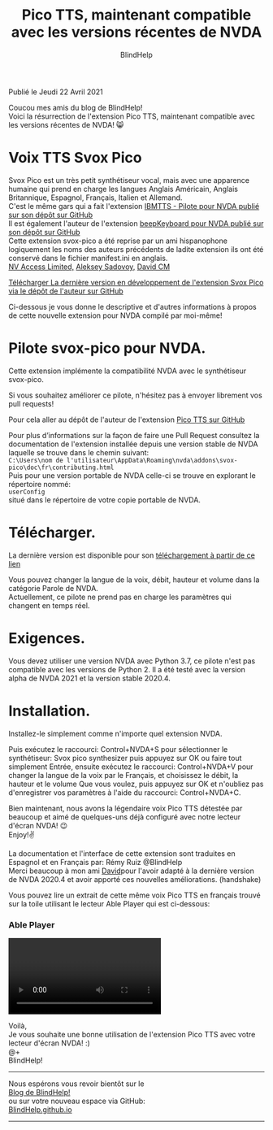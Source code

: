 ﻿---
title: Pico TTS, maintenant compatible avec les versions récentes de NVDA
permalink: "/PicoTTS-NVDA/"
layout: post
author: BlindHelp
---

<footer>Publié le Jeudi 22 Avril 2021</footer>


Coucou mes amis du blog de BlindHelp!    
Voici la résurrection de l'extension Pico TTS, maintenant compatible avec les versions récentes de NVDA! 😸    

# Voix TTS Svox Pico #
Svox Pico est un très petit synthétiseur vocal, mais avec une apparence humaine qui prend en charge les langues Anglais Américain, Anglais Britannique, Espagnol, Français, Italien et Allemand.    
C'est le même gars qui a fait l'extension [IBMTTS - Pilote pour NVDA publié sur son dépôt sur GitHub](https://github.com/david-acm/NVDA-IBMTTS-Driver/)    
Il est également l'auteur de l'extension [beepKeyboard pour NVDA publié sur son dépôt sur GitHub](https://github.com/david-acm/NVDA-beepKeyboard)    
Cette extension svox-pico a été reprise par un ami hispanophone logiquement les noms des auteurs précédents de ladite extension ils ont été conservé dans le fichier manifest.ini en anglais.    
[NV Access Limited,](mailto:admin@nvaccess.org) [Aleksey Sadovoy,](mailto:lex@progger.ru) [David CM](mailto:dhf360@gmail.com)    

[Télécharger La dernière version  en développement de l'extension Svox Pico via le dépôt de l'auteur sur GitHub](https://nvda.es/files/get.php?file=svoxpico-dev)    

Ci-dessous je vous donne le descriptive et d'autres informations à propos de cette nouvelle extension pour NVDA compilé par moi-même!    

# Pilote  svox-pico pour NVDA.
Cette extension implémente la compatibilité NVDA avec le synthétiseur svox-pico.    

Si vous souhaitez améliorer ce pilote, n'hésitez pas à envoyer librement vos pull requests!    

Pour cela aller au dépôt de l'auteur  de l'extension [Pico TTS  sur GitHub](https://github.com/davidacm/PicoTTS-NVDA)    

Pour plus d’informations sur la façon de faire une Pull Request consultez la documentation de l'extension installée depuis une version stable de NVDA laquelle se trouve dans le chemin suivant:    
`C:\Users\nom de l'utilisateur\AppData\Roaming\nvda\addons\svox-pico\doc\fr\contributing.html`    
Puis pour une version portable de NVDA celle-ci se trouve en explorant le répertoire nommé:    
`userConfig`    
situé dans le répertoire de votre copie portable de NVDA.    

# Télécharger.
La dernière version est disponible  pour son [téléchargement à partir de ce lien](https://davidacm.github.io/getlatest/gh/davidacm/PicoTTS-NVDA)    

Vous pouvez changer la langue de la voix, débit, hauteur et volume dans la catégorie Parole de NVDA.    
Actuellement, ce pilote ne prend pas en charge les paramètres qui changent en temps réel.    

# Exigences.
Vous devez utiliser une version NVDA avec Python 3.7, ce pilote n'est pas compatible avec les versions de Python 2. Il a été testé avec la version alpha de NVDA 2021 et la version stable 2020.4.    

# Installation.
  Installez-le simplement comme n'importe quel extension NVDA.    

Puis exécutez le raccourci: Control+NVDA+S pour sélectionner le synthétiseur: Svox pico synthesizer puis appuyez sur OK ou faire tout simplement Entrée, ensuite exécutez le raccourci: Control+NVDA+V  pour changer la langue de la voix par le Français, et choisissez le débit, la hauteur et le volume Que vous voulez, puis appuyez sur OK et n'oubliez pas d'enregistrer vos paramètres à l'aide du raccourci: Control+NVDA+C.    

Bien maintenant, nous avons la légendaire voix Pico TTS détestée par beaucoup et aimé de quelques-uns déjà configuré avec notre lecteur d'écran NVDA! 😉    
Enjoy!✌    

La documentation et l'interface de cette extension sont traduites en Espagnol et en Français par: Rémy Ruiz @BlindHelp    
Merci beaucoup à mon ami <span lang="es">[David](mailto:dhf360@gmail.com</span>)<span lang="fr">pour l'avoir adapté à la dernière version de NVDA 2020.4 et avoir apporté ces nouvelles améliorations.  (handshake)</span>    

Vous pouvez lire un extrait de cette même voix Pico TTS en français trouvé sur la toile utilisant le lecteur Able Player qui est ci-dessous:    

<div id="ableplayer">
<h3>Able Player</h3>
<video id="video1" data-able-player preload="metadata" data-heading-level="0" data-lyrics-mode data-transcript-title="Transcription" data-skin="2020" playsinline data-youtube-id="06RhEBBKNYo" data-description-audible="false">
<a href"https://www.youtube.com/embed/06RhEBBKNYo"
</video>
<!-- Dependencies -->
<script src="//ajax.googleapis.com/ajax/libs/jquery/3.2.1/jquery.min.js"></script>
<script src="../../ableplayer/thirdparty/js.cookie.js"></script>

<!-- CSS -->
<link rel="stylesheet" href="../../ableplayer/build/ableplayer.min.css" type="text/css"/>

<!-- JavaScript -->
<script src="../../ableplayer/build/ableplayer.min.js"></script>
</div>

Voilà,    
Je vous souhaite une bonne utilisation de l'extension Pico TTS avec votre lecteur d'écran NVDA! :)    
@+    
BlindHelp!    

---

Nous espérons vous revoir bientôt sur le      
[Blog de BlindHelp!](http://blindhelp.blogspot.fr/)                    
ou sur  votre nouveau espace via GitHub:                     
[BlindHelp.github.io](https://blindhelp.github.io)                    

---